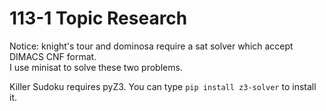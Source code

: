 # 113-1 Topic Research

Notice: knight's tour and dominosa require a sat solver which accept DIMACS CNF format.  
I use minisat to solve these two problems.  

Killer Sudoku requires pyZ3.
You can type `pip install z3-solver` to install it.